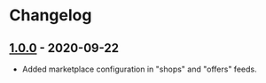 # Changelog

## [1.0.0](https://github.com/Cocote-Team/XmlApi/tree/1.0.0) - 2020-09-22
* Added marketplace configuration in "shops" and "offers" feeds.